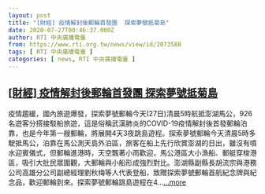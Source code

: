 ```yaml
---
layout: post
title: "[財經] 疫情解封後郵輪首發團  探索夢號抵菊島"
date: 2020-07-27T00:46:37.000Z
author: RTI 中央廣播電臺
from: https://www.rti.org.tw/news/view/id/2073588
tags: [ RTI 中央廣播電臺 ]
categories: [ news, RTI 中央廣播電臺 ]
---
```

<!--1595810797000-->
[[財經] 疫情解封後郵輪首發團  探索夢號抵菊島](https://www.rti.org.tw/news/view/id/2073588)
------

<div>
疫情趨緩，國內旅遊爆發，探索夢號郵輪今天(27日)清晨5時航抵澎湖馬公，926名遊客分搭接駁船旅遊，這是俗稱武漢肺炎的COVID-19疫情解封後首發郵輪泊靠，也是今年第一艘郵輪，將展開4天3夜跳島遊程。探索夢號郵輪今天清晨5時多駛抵馬公，泊靠在馬公測天島外泊區，旅客在船上先行欣賞澎湖的日出，雖沒有噴水迎賓儀式，但郵輪進港時，天空飄著小雨歡迎，馬公港區大小漁船、郵艇穿梭港區，吸引大批民眾圍觀，大郵輪與小船形成強烈對比。澎湖縣副縣長胡流宗與港務公司高雄分公司副總經理劉秋梅等人代表登船，致贈探索夢號郵輪首航紀念牌與紀念品，歡迎郵輪到來。探索夢號郵輪跳島遊程在4...<a target="_blank" href="https://www.rti.org.tw/news/view/id/2073588">...more</a>
</div>
